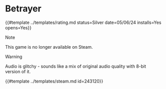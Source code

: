 # Betrayer

{{#template ../templates/rating.md status=Silver date=05/06/24 installs=Yes opens=Yes}} 

> [!NOTE]
> This game is no longer available on Steam.

> [!WARNING]
> Audio is glitchy - sounds like a mix of original audio quality with 8-bit version of it.

{{#template ../templates/steam.md id=243120}}